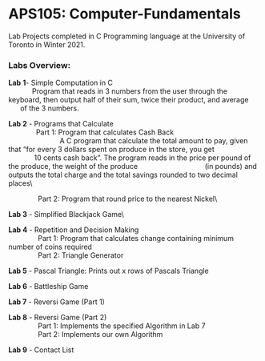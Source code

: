 # APS105: Computer-Fundamentals
Lab Projects completed in C Programming language at the University of Toronto in Winter 2021.

### **Labs Overview:**
**Lab** **1**- Simple Computation in C\
&nbsp; &nbsp; &nbsp; &nbsp; &nbsp; &nbsp; Program that reads in 3 numbers from the user through the keyboard, then output half of their sum, twice their product, and average &nbsp; &nbsp; &nbsp; &nbsp; &nbsp; &nbsp; of the 3 numbers.

**Lab 2** - Programs that Calculate\
&nbsp; &nbsp; &nbsp; &nbsp; &nbsp; &nbsp; &nbsp; Part 1: Program that calculates Cash Back\
&nbsp; &nbsp; &nbsp; &nbsp; &nbsp; &nbsp; &nbsp; &nbsp; &nbsp; &nbsp; &nbsp; &nbsp; &nbsp; A C program that calculate the total amount to pay, given that “for every 3 dollars spent on produce in the store, you get &nbsp; &nbsp; &nbsp; &nbsp; &nbsp; &nbsp; &nbsp; &nbsp;&nbsp; &nbsp; &nbsp; &nbsp; &nbsp; &nbsp; &nbsp; &nbsp;&nbsp; &nbsp; &nbsp; 10 cents cash back”. The program reads in the price per pound of the produce, the weight of the produce &nbsp; &nbsp; &nbsp; &nbsp; &nbsp; &nbsp; &nbsp; &nbsp;&nbsp; &nbsp; &nbsp; &nbsp; &nbsp; &nbsp; &nbsp; &nbsp;&nbsp; &nbsp;(in pounds) and outputs the total charge and the total savings rounded to two decimal places\

&nbsp; &nbsp; &nbsp; &nbsp; &nbsp; &nbsp; &nbsp; &nbsp;Part 2: Program that round price to the nearest Nickel\


**Lab 3** - Simplified Blackjack Game\

**Lab 4** - Repetition and Decision Making\
&nbsp; &nbsp; &nbsp; &nbsp; &nbsp; &nbsp; &nbsp; &nbsp;Part 1: Program that calculates change containing minimum number of coins required\
&nbsp; &nbsp; &nbsp; &nbsp; &nbsp; &nbsp; &nbsp; &nbsp;Part 2: Triangle Generator
       
**Lab 5** - Pascal Triangle: Prints out x rows of Pascals Triangle

**Lab 6** - Battleship Game

**Lab 7** - Reversi Game (Part 1)

**Lab 8** - Reversi Game (Part 2)\
&nbsp; &nbsp; &nbsp; &nbsp; &nbsp; &nbsp; &nbsp; &nbsp;Part 1: Implements the specified Algorithm in Lab 7\
&nbsp; &nbsp; &nbsp; &nbsp; &nbsp; &nbsp; &nbsp; &nbsp;Part 2: Implements our own Algorithm
      
**Lab 9** - Contact List

